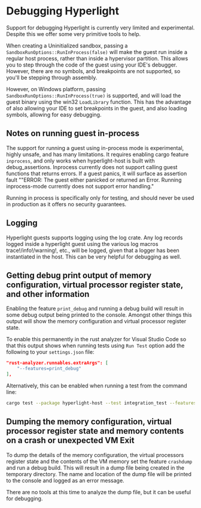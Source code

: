 # Debugging Hyperlight

Support for debugging Hyperlight is currently very limited and experimental. Despite this we offer some very primitive tools to help.

When creating a Uninitialized sandbox, passing a `SandboxRunOptions::RunInProcess(false)` will make the guest run inside a regular host process, rather than inside a hypervisor partition. This allows you to step through the code of the guest using your IDE's debugger. However, there are no symbols, and breakpoints are not supported, so you'll be stepping through assembly.

However, on Windows platform, passing `SandboxRunOptions::RunInProcess(true)` is supported, and will load the guest binary using the win32 `LoadLibrary` function. This has the advantage of also allowing your IDE to set breakpoints in the guest, and also loading symbols, allowing for easy debugging.

## Notes on running guest in-process

The support for running a guest using in-process mode is experimental, highly unsafe, and has many limitations. It requires
enabling cargo feature `inprocess`, and only works when hyperlight-host is built with debug_assertions. Inprocess currently does not support calling guest functions that returns errors. If a guest panics, it will surface as assertion fault ""ERROR: The guest either panicked or returned an Error. Running inprocess-mode currently does not support error handling."

Running in process is specifically only for testing, and should never be used in production as it offers no security guarantees.

## Logging

Hyperlight guests supports logging using the log crate. Any log records logged inside a hyperlight guest using the various
log macros trace!/info!/warning!, etc., will be logged, given that a logger has been instantiated in the host. This can be 
very helpful for debugging as well.

## Getting debug print output of memory configuration, virtual processor register state, and other information

Enabling the feature `print_debug` and running a debug build will result in some debug output being printed to the console. Amongst other things this output will show the memory configuration and virtual processor register state.

To enable this permanently in the rust analyzer for Visual Studio Code so that this output shows when running tests using `Run Test` option add the following to your `settings.json` file:

```json
"rust-analyzer.runnables.extraArgs": [
    "--features=print_debug"
],
```

Alternatively, this can be enabled when running a test from the command line:

```sh
cargo test --package hyperlight-host --test integration_test --features print_debug -- static_stack_allocate --exact --show-output
```

## Dumping the memory configuration, virtual processor register state and memory contents on a crash or unexpected VM Exit

To dump the details of the memory configuration, the virtual processors register state and the contents of the VM memory set the feature `crashdump` and run a debug build. This will result in a dump file being created in the temporary directory. The name and location of the dump file will be printed to the console and logged as an error message.

There are no tools at this time to analyze the dump file, but it can be useful for debugging.
